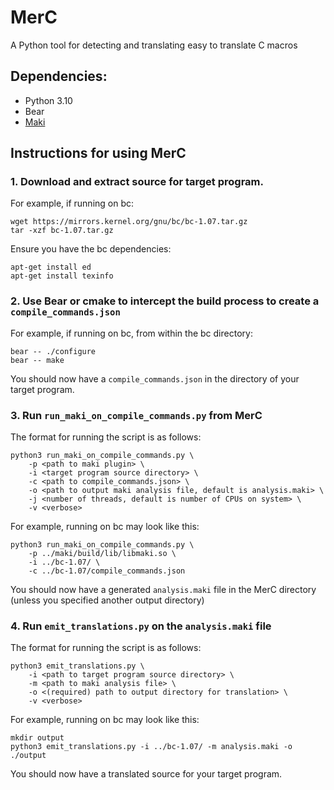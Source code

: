 # MerC

A Python tool for detecting and translating easy to translate C macros

## Dependencies:
- Python 3.10
- Bear
- [Maki](https://github.com/appleseedlab/maki)

## Instructions for using MerC
### 1. Download and extract source for target program.

For example, if running on bc:
```
wget https://mirrors.kernel.org/gnu/bc/bc-1.07.tar.gz
tar -xzf bc-1.07.tar.gz
```
Ensure you have the bc dependencies:
```
apt-get install ed
apt-get install texinfo
```
### 2. Use Bear or cmake to intercept the build process to create a `compile_commands.json`

For example, if running on bc, from within the bc directory: 
```
bear -- ./configure
bear -- make
```

You should now have a `compile_commands.json` in the directory of your target program.

### 3. Run `run_maki_on_compile_commands.py` from MerC 

The format for running the script is as follows:

```
python3 run_maki_on_compile_commands.py \
    -p <path to maki plugin> \
    -i <target program source directory> \
    -c <path to compile_commands.json> \
    -o <path to output maki analysis file, default is analysis.maki> \
    -j <number of threads, default is number of CPUs on system> \
    -v <verbose>
``` 

  
For example, running on bc may look like this: 
```
python3 run_maki_on_compile_commands.py \
    -p ../maki/build/lib/libmaki.so \
    -i ../bc-1.07/ \
    -c ../bc-1.07/compile_commands.json
```

You should now have a generated `analysis.maki` file in the MerC directory (unless you specified another output directory) 

### 4. Run `emit_translations.py` on the `analysis.maki` file 

The format for running the script is as follows: 

```
python3 emit_translations.py \
    -i <path to target program source directory> \
    -m <path to maki analysis file> \
    -o <(required) path to output directory for translation> \
    -v <verbose>
```

For example, running on bc may look like this: 
```
mkdir output
python3 emit_translations.py -i ../bc-1.07/ -m analysis.maki -o ./output
```
You should now have a translated source for your target program.
